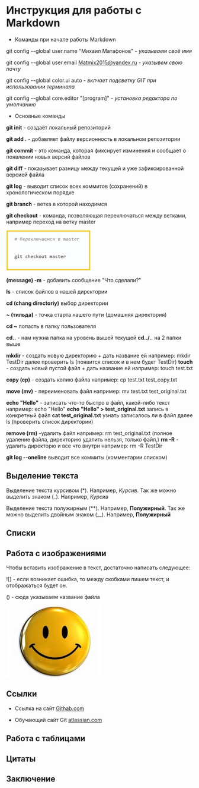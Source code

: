 # Инструкция для работы с Markdown

+ Команды при начале работы Markdown

git config --global user.name "Михаил Матафонов"  -  *указываем своё имя*

git config --global user.email Matmix2015@yandex.ru  -  *указывем свою почту*

git config --global color.ui auto   -  *вклчает подсветку GIT при использовании терминала*

git config --global core.editor "[program]"   -  *установка редактора по умолчанию*

+ Основные команды

**git init** - создаёт локальный репозиторий

**git add .**  - добавляет файлу версионность в локальном репозитории

**git commit**  - это команда, которая фиксирует изминения и сообщает о появлении новых версий файлов

**git diff** - показывает разницу между текущей и уже зафиксированной версией файла

**git log**  - выводит список всех коммитов (сохранений) в хронологическом порядке

**git branch** - ветка в которой находимся

**git checkout**  - команда, позволяющая переключаться между ветками, например переход на ветку master 

![Checkout_master не загрузилась](Checkout_master.jpg)

**(message) -m**  - добавить сообщение "Что сделали?"

**ls** - список файлов в нашей директории

**cd (chang directoriy)** выбор директории

**~ (тильда)** - точка старта нашего пути (домашняя директория)

**cd ~** попасть в папку пользователя

**cd..**   - нам нужна папка на уровень вышей текущей
**cd../..** на 2 папки выше

**mkdir**   - создать новую директорию + дать название ей например: mkdir TestDir  далее проверить ls (появится список и в нем будет TestDir)
**touch**   - создать новый пустой файл + дать название ей например: touch test.txt

**copy (cp)** - создать копию файла  например: cp test.txt test_copy.txt

**move (mv)**  - переименовать файл  например: mv test.txt test_original.txt

**echo "Hello"**  - записать что-то быстро в файл, какой-либо текст  например: echo "Hello"
**echo "Hello" > test_original.txt**  запись в конкретный файл
**cat test_original.txt**  узнать записалось ли в файл далее ls (проверить список директории)

**remove (rm)**  -удалить файл например: rm test_original.txt  (полное удаление файла, директорию удалить нельзя, только файл,)
**rm -R**  - удалить директорю и все что внутри например: rm -R TestDir
 
**git log --oneline**  выводит все коммиты (комментарии списком)

## Выделение текста

Выделение текста курсивом (*). Например, *Курсив*. Так же можно выделить знаком (_). Например, _Курсив_

Выделение текста полужирным (**). Например, **Полужирный**. Так же можно выделить двойным знаком (__). Например, __Полужирный__
## Списки

## Работа с изображениями

Чтобы вставить изображение в текст, достаточно написать следующее:

![] -  если возникает ошибка, то между скобками пишем текст, и отображаться будет он.

() - сюда указываем название файла

![Тут должны быть картинка](images.jpg)
## Ссылки

- Ссылка на сайт [Githab.com](https://github.com/)

- Обучающий сайт Git [atlassian.com](https://www.atlassian.com/ru/git/tutorials/learn-git-with-bitbucket-cloud)
## Работа с таблицами

## Цитаты

## Заключение